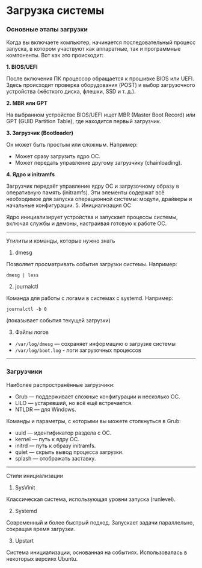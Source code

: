 # Загрузка системы
### Основные этапы загрузки

Когда вы включаете компьютер, начинается последовательный процесс запуска, в котором участвуют как аппаратные, так и программные компоненты. Вот как это происходит:

**1. BIOS/UEFI**

После включения ПК процессор обращается к прошивке BIOS или UEFI. Здесь происходит проверка оборудования (POST) и выбор загрузочного устройства (жёсткого диска, флешки, SSD и т. д.).

**2. MBR или GPT**

На выбранном устройстве BIOS/UEFI ищет MBR (Master Boot Record) или GPT (GUID Partition Table), где находится первый загрузчик.

**3. Загрузчик (Bootloader)**

Он может быть простым или сложным. Например:
- Может сразу загрузить ядро ОС.
- Может передать управление другому загрузчику (chainloading).

**4. Ядро и initramfs**

Загрузчик передаёт управление ядру ОС и загрузочному образу в оперативную память (initramfs).
Эти элементы содержат всё необходимое для запуска операционной системы: модули, драйверы и начальные конфигурации.
5. Инициализация ОС

Ядро инициализирует устройства и запускает процессы системы, включая службы и демоны, настраивая готовую к работе ОС.
****

Утилиты и команды, которые нужно знать

1. dmesg

Позволяет просматривать события загрузки системы. Например:
```
dmesg | less
```
2. journalctl

Команда для работы с логами в системах с systemd. Например:
```
journalctl -b 0
```
(показывает события текущей загрузки)

3. Файлы логов
- `/var/log/dmesg` — сохраняет информацию о загрузке системы
- `/var/log/boot.log` - логи загрузочных процессов
****
### Загрузчики
Наиболее распространённые загрузчики:

- Grub — поддерживает сложные конфигурации и несколько ОС.
- LILO — устаревший, но всё ещё встречается.
- NTLDR — для Windows.

Команды и параметры, с которыми вы можете столкнуться в Grub:

- uuid — идентификатор раздела с ОС.
- kernel — путь к ядру ОС.
- initrd — путь к образу initramfs.
- quiet — скрыть вывод процесса загрузки.
- splash — отображать заставку.
****

Стили инициализации

1. SysVinit

Классическая система, использующая уровни запуска (runlevel).

2. Systemd

Современный и более быстрый подход. Запускает задачи параллельно, сокращая время загрузки.

3. Upstart

Система инициализации, основанная на событиях. Использовалась в некоторых версиях Ubuntu.
